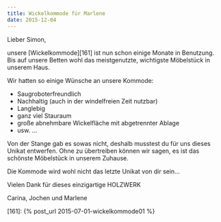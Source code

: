 ```yaml
---
title: Wickelkommode für Marlene
date: 2015-12-04
---
```


Lieber Simon,

unsere [Wickelkommode][161] ist nun schon einige Monate in Benutzung. 
Bis auf unsere Betten wohl das meistgenutzte, wichtigste Möbelstück in unserem Haus. 

Wir hatten so einige Wünsche an unsere Kommode:
* Saugroboterfreundlich
* Nachhaltig (auch in der windelfreien Zeit nutzbar)
* Langlebig
* ganz viel Stauraum
* große abnehmbare Wickelfläche mit abgetrennter Ablage
* usw. ...

Von der Stange gab es sowas nicht, deshalb musstest du für uns dieses Unikat entwerfen.
Ohne zu übertreiben können wir sagen, es ist das schönste Möbelstück in unserem Zuhause. 

Die Kommode wird wohl nicht das letzte Unikat von dir sein...

Vielen Dank für dieses einzigartige HOLZWERK

Carina, Jochen und Marlene

[161]: {% post_url 2015-07-01-wickelkommode01 %}
